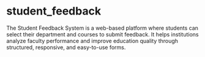 # student_feedback
The Student Feedback System is a web-based platform where students can select their department and courses to submit feedback. It helps institutions analyze faculty performance and improve education quality through structured, responsive, and easy-to-use forms.
